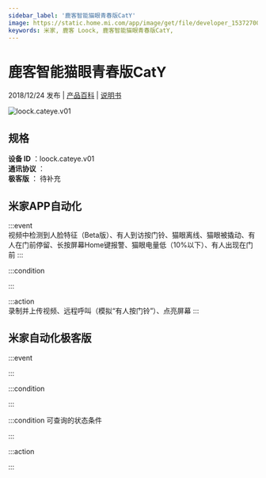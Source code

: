 ```yaml
---
sidebar_label: '鹿客智能猫眼青春版CatY'
image: https://static.home.mi.com/app/image/get/file/developer_1537270095i9l27gtn.png
keywords: 米家, 鹿客 Loock, 鹿客智能猫眼青春版CatY, 
---
```

# 鹿客智能猫眼青春版CatY

2018/12/24 发布 | [产品百科](https://home.mi.com/webapp/content/baike/product/index.html?model=loock.cateye.v01/) | [说明书](https://home.mi.com/views/introduction.html?model=loock.cateye.v01&region=cn)

![loock.cateye.v01](https://static.home.mi.com/app/image/get/file/developer_1537270095i9l27gtn.png)

## 规格  
> 
**设备 ID** ：loock.cateye.v01  
**通讯协议** ：  
**极客版**  ： 待补充 


## 米家APP自动化  

:::event  
视频中检测到人脸特征（Beta版）、有人到访按门铃、猫眼离线、猫眼被撬动、有人在门前停留、长按屏幕Home键报警、猫眼电量低（10%以下）、有人出现在门前
:::

:::condition  

:::

:::action   
录制并上传视频、远程呼叫（模拟“有人按门铃”）、点亮屏幕
:::

## 米家自动化极客版  

:::event  

:::

:::condition  

:::

:::condition 可查询的状态条件  

:::

:::action  

:::

        
